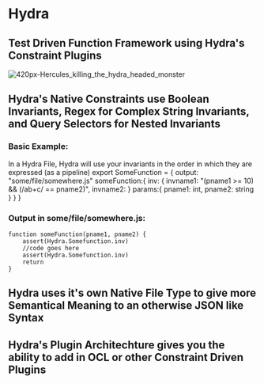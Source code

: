 # Hydra
## Test Driven Function Framework using Hydra's Constraint Plugins

![420px-Hercules_killing_the_hydra_headed_monster](https://user-images.githubusercontent.com/107733608/174702298-353afad3-96be-44c2-bf1a-b9f3cca65d54.jpg)


## Hydra's Native Constraints use Boolean Invariants, Regex for Complex String Invariants, and Query Selectors for Nested Invariants 
### Basic Example:
In a Hydra File, Hydra will use your invariants in the order in which they are expressed (as a pipeline)
    export SomeFunction = {
        output: "some/file/somewhere.js"
        someFunction:{
            inv: {
                invname1: "(pname1 >= 10) && (/ab+c/ == pname2)",
                invname2: 
            }
            params:{
                pname1: int,
                pname2: string
            }
        }
    }
    
 ### Output in some/file/somewhere.js:
 
    function someFunction(pname1, pname2) {
        assert(Hydra.Somefunction.inv)
        //code goes here
        assert(Hydra.Somefunction.inv)
        return
    }
 
 
## Hydra uses it's own Native File Type to give more Semantical Meaning to an otherwise JSON like Syntax 


## Hydra's Plugin Architechture gives you the ability to add in OCL or other Constraint Driven Plugins
